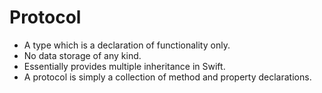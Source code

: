 # Protocol
- A type which is a declaration of functionality only.
- No data storage of any kind.
- Essentially provides multiple inheritance in Swift.
- A protocol is simply a collection of method and property declarations.
